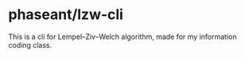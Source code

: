 # phaseant/lzw-cli

This is a cli for Lempel–Ziv–Welch algorithm, made for my information coding class.
